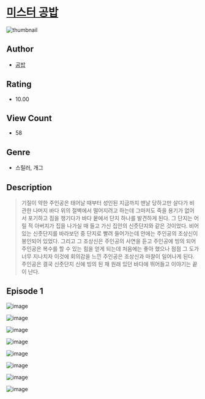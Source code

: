 # [미스터 공밥](https://comic.naver.com/challenge/list?titleId=811002)
![thumbnail](https://image-comic.pstatic.net/user_contents_data/challenge_comic/2023/05/25/upload_3760899731507786034_480x623.jpeg)

## Author
- [공밥](https://comic.naver.com/artistTitle?id=367153)

## Rating
- 10.00

## View Count
- 58

## Genre
- 스릴러, 개그

## Description
> 기질이 약한 주인공은 태어날 때부터 성인된 지금까지 맨날 당하고만 살다가 비관한 나머지 바다 위의 절벽에서 떨어지려고 하는데 그마저도 죽을 용기가 없어서 포기하고 짐을 챙기다가 바다 뭍에서 단지 하나를 발견하게 된다. 그 단지는 어릴 적 아버지가 집을 나가실 때 들고 가신 집안의 신줏단지와 같은 것이었다. 비어 있는 신줏단지를 바라보던 중 단지로 빨려 들어가는데 안에는 주인공의 조상신이 봉인되어 있었다. 그리고 그 조상신은 주인공의 사연을 듣고 주인공에 빙의 되어 주인공은 복수를 할 수 있는 힘을 얻게 되는데 처음에는 좋아 했으나 점점 그 도가 너무 지나치자 이것에 회의감을 느낀 주인공은 조상신과 마찰이 일어나게 된다. 주인공은 결국 신줏단지 신에 빙의 된 채 원래 있던 바다에 뛰어들고 이야기는 끝이 난다.


## Episode 1
![image](https://image-comic.pstatic.net/user_contents_data/challenge_comic/2023/05/25/367153/upload_3545852643139727462.jpeg)

![image](https://image-comic.pstatic.net/user_contents_data/challenge_comic/2023/05/25/367153/upload_7075492986488185957.jpeg)

![image](https://image-comic.pstatic.net/user_contents_data/challenge_comic/2023/05/25/367153/upload_3546647818518148153.jpeg)

![image](https://image-comic.pstatic.net/user_contents_data/challenge_comic/2023/05/25/367153/upload_3472615500808218210.jpeg)

![image](https://image-comic.pstatic.net/user_contents_data/challenge_comic/2023/05/25/367153/upload_7306306668671021154.jpeg)

![image](https://image-comic.pstatic.net/user_contents_data/challenge_comic/2023/05/25/367153/upload_7017506753300739682.jpeg)

![image](https://image-comic.pstatic.net/user_contents_data/challenge_comic/2023/05/25/367153/upload_7017846511000511026.jpeg)

![image](https://image-comic.pstatic.net/user_contents_data/challenge_comic/2023/05/25/367153/upload_3702856525545879652.jpeg)
